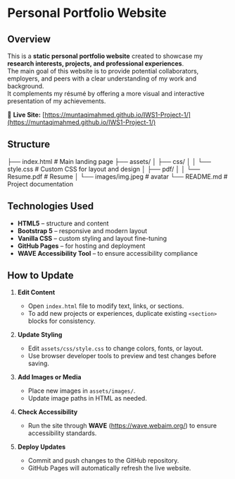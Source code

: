 # Personal Portfolio Website

## Overview
This is a **static personal portfolio website** created to showcase my **research interests, projects, and professional experiences**.  
The main goal of this website is to provide potential collaborators, employers, and peers with a clear understanding of my work and background.  
It complements my résumé by offering a more visual and interactive presentation of my achievements.

🔗 **Live Site:** [https://muntaqimahmed.github.io/IWS1-Project-1/](https://muntaqimahmed.github.io/IWS1-Project-1/)



## Structure

├── index.html              # Main landing page
├── assets/
│   ├── css/
│   │   └── style.css       # Custom CSS for layout and design
│   ├── pdf/
│   │   └── Resume.pdf      # Resume
│   └── images/img.jpeg            # avatar
└── README.md               # Project documentation


## Technologies Used
- **HTML5** – structure and content  
- **Bootstrap 5** – responsive and modern layout  
- **Vanilla CSS** – custom styling and layout fine-tuning  
- **GitHub Pages** – for hosting and deployment  
- **WAVE Accessibility Tool** – to ensure accessibility compliance 

## How to Update

1. **Edit Content**  
   - Open `index.html` file to modify text, links, or sections.  
   - To add new projects or experiences, duplicate existing `<section>` blocks for consistency.

2. **Update Styling**  
   - Edit `assets/css/style.css` to change colors, fonts, or layout.  
   - Use browser developer tools to preview and test changes before saving.

3. **Add Images or Media**  
   - Place new images in `assets/images/`.  
   - Update image paths in HTML as needed.

4. **Check Accessibility**  
   - Run the site through **WAVE** (https://wave.webaim.org/) to ensure accessibility standards.

5. **Deploy Updates**  
   - Commit and push changes to the GitHub repository.  
   - GitHub Pages will automatically refresh the live website.